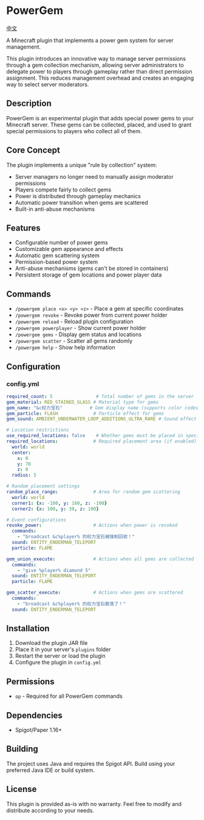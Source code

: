 # PowerGem

[中文](README_zh.md)

A Minecraft plugin that implements a power gem system for server management.

This plugin introduces an innovative way to manage server permissions through a gem collection mechanism, allowing server administrators to delegate power to players through gameplay rather than direct permission assignment. This reduces management overhead and creates an engaging way to select server moderators.

## Description

PowerGem is an experimental plugin that adds special power gems to your Minecraft server. These gems can be collected, placed, and used to grant special permissions to players who collect all of them.

## Core Concept

The plugin implements a unique "rule by collection" system:
- Server managers no longer need to manually assign moderator permissions
- Players compete fairly to collect gems
- Power is distributed through gameplay mechanics
- Automatic power transition when gems are scattered
- Built-in anti-abuse mechanisms

## Features

- Configurable number of power gems
- Customizable gem appearance and effects
- Automatic gem scattering system
- Permission-based power system
- Anti-abuse mechanisms (gems can't be stored in containers)
- Persistent storage of gem locations and power player data

## Commands

- `/powergem place <x> <y> <z>` - Place a gem at specific coordinates
- `/powergem revoke` - Revoke power from current power holder
- `/powergem reload` - Reload plugin configuration
- `/powergem powerplayer` - Show current power holder
- `/powergem gems` - Display gem status and locations
- `/powergem scatter` - Scatter all gems randomly
- `/powergem help` - Show help information

## Configuration

### config.yml
```yaml
required_count: 5                # Total number of gems in the server
gem_material: RED_STAINED_GLASS # Material type for gems
gem_name: "&c权力宝石"          # Gem display name (supports color codes)
gem_particle: FLASH             # Particle effect for gems
gem_sound: AMBIENT_UNDERWATER_LOOP_ADDITIONS_ULTRA_RARE # Sound effect

# Location restrictions
use_required_locations: false    # Whether gems must be placed in specific locations
required_locations:             # Required placement area (if enabled)
  world: world
  center:
    x: 0
    y: 70
    z: 0
  radius: 5

# Random placement settings
random_place_range:             # Area for random gem scattering
  world: world
  corner1: {x: -100, y: 160, z: -100}
  corner2: {x: 100, y: 30, z: 100}

# Event configurations
revoke_power:                   # Actions when power is revoked
  commands:
    - "broadcast &c%player% 的权力宝石被强制回收！"
  sound: ENTITY_ENDERMAN_TELEPORT
  particle: FLAME

gem_union_execute:              # Actions when all gems are collected
  commands:
    - "give %player% diamond 5"
  sound: ENTITY_ENDERMAN_TELEPORT
  particle: FLAME

gem_scatter_execute:            # Actions when gems are scattered
  commands:
    - "broadcast &c%player% 的权力宝石散落了！"
  sound: ENTITY_ENDERMAN_TELEPORT
```

## Installation

1. Download the plugin JAR file
2. Place it in your server's `plugins` folder
3. Restart the server or load the plugin
4. Configure the plugin in `config.yml`

## Permissions

- `op` - Required for all PowerGem commands

## Dependencies

- Spigot/Paper 1.16+

## Building

The project uses Java and requires the Spigot API. Build using your preferred Java IDE or build system.

## License

This plugin is provided as-is with no warranty. Feel free to modify and distribute according to your needs.
